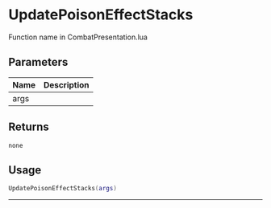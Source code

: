 # UpdatePoisonEffectStacks

Function name in CombatPresentation.lua

## Parameters

| Name | Description |
| ---- | ----------- |
| args |             |

## Returns

`none`

## Usage

```lua
UpdatePoisonEffectStacks(args)
```

---
